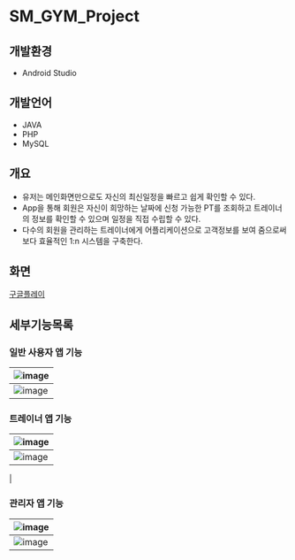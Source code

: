 # SM_GYM_Project

## 개발환경
- Android Studio

## 개발언어
- JAVA
- PHP
- MySQL

## 개요
 - 유저는 메인화면만으로도 자신의 최신일정을 빠르고 쉽게 확인할 수 있다.
 - App을 통해 회원은 자신이 희망하는 날짜에 신청 가능한 PT를 조회하고 
   트레이너의 정보를 확인할 수 있으며 일정을 직접 수립할 수 있다.
 - 다수의 회원을 관리하는 트레이너에게 어플리케이션으로 고객정보를 보여 줌으로써 
   보다 효율적인 1:n 시스템을 구축한다.

## 화면
[구글플레이](https://play.google.com/store/apps/details?id=com.fossil.hdh.smgproject)



## 세부기능목록

### 일반 사용자 앱 기능
|<center> ![image](https://user-images.githubusercontent.com/24868606/51368657-bece8b80-1b33-11e9-821a-5c93bfb51e8e.png) </center> |
|-|
|![image](https://user-images.githubusercontent.com/24868606/51368681-d279f200-1b33-11e9-835d-020754f5b606.png)|



### 트레이너 앱 기능

|<center> ![image](https://user-images.githubusercontent.com/24868606/51368695-e0c80e00-1b33-11e9-83be-f34632bcc0cf.png) </center> |
|-|
|![image](https://user-images.githubusercontent.com/24868606/51368726-f2111a80-1b33-11e9-940d-91816c30fbfa.png)
|



### 관리자 앱 기능

|<center> ![image](https://user-images.githubusercontent.com/24868606/51368736-fa695580-1b33-11e9-923e-12a3643e129a.png) </center> |
|-|
|![image](https://user-images.githubusercontent.com/24868606/51368745-01906380-1b34-11e9-9e70-71bfa9d23a27.png)|
